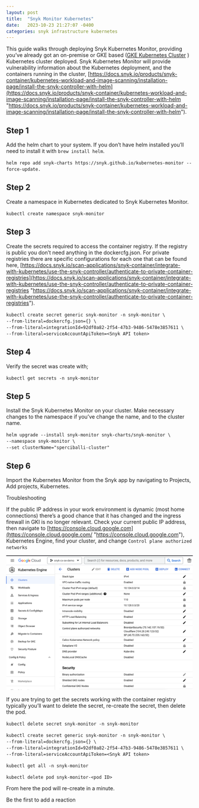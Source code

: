 ```yaml
---
layout: post
title:  "Snyk Monitor Kubernetes"
date:   2023-10-23 21:27:07 -0400
categories: snyk infrastructure kubernetes
---
```

This guide walks through deploying Snyk Kubernetes Monitor, providing you’ve already got an on-premise or GKE based ([GKE Kubernetes Cluster](https://snyksec.atlassian.net/wiki/spaces/~629db3cb76c0360069f263e7/blog/2023/10/20/1719238881) ) Kubernetes cluster deployed. Snyk Kubernetes Monitor will provide vulnerability information about the Kubernetes deployment, and the containers running in the cluster, [https://docs.snyk.io/products/snyk-container/kubernetes-workload-and-image-scanning/installation-page/install-the-snyk-controller-with-helm](https://docs.snyk.io/products/snyk-container/kubernetes-workload-and-image-scanning/installation-page/install-the-snyk-controller-with-helm "https://docs.snyk.io/products/snyk-container/kubernetes-workload-and-image-scanning/installation-page/install-the-snyk-controller-with-helm").

## Step 1

Add the helm chart to your system. If you don’t have helm installed you’ll need to install it with `brew install helm`.

`helm repo add snyk-charts https://snyk.github.io/kubernetes-monitor --force-update.`

## Step 2

Create a namespace in Kubernetes dedicated to Snyk Kubernetes Monitor.

`kubectl create namespace snyk-monitor`

## Step 3

Create the secrets required to access the container registry. If the registry is public you don’t need anything in the dockercfg.json. For private registries there are specific configurations for each one that can be found here, [https://docs.snyk.io/scan-applications/snyk-container/integrate-with-kubernetes/use-the-snyk-controller/authenticate-to-private-container-registries](https://docs.snyk.io/scan-applications/snyk-container/integrate-with-kubernetes/use-the-snyk-controller/authenticate-to-private-container-registries "https://docs.snyk.io/scan-applications/snyk-container/integrate-with-kubernetes/use-the-snyk-controller/authenticate-to-private-container-registries").

`kubectl create secret generic snyk-monitor -n snyk-monitor \`  
`--from-literal=dockercfg.json={} \`  
`--from-literal=integrationId=92df0a82-2f54-47b3-9486-5478e3857611 \`  
`--from-literal=serviceAccountApiToken=<Snyk API token>`

## Step 4

Verify the secret was create with;

`kubectl get secrets -n snyk-monitor`

## Step 5

Install the Snyk Kubernetes Monitor on your cluster. Make necessary changes to the namespace if you’ve change the name, and to the cluster name.

`helm upgrade --install snyk-monitor snyk-charts/snyk-monitor \`  
`--namespace snyk-monitor \`  
`--set clusterName="sperciballi-cluster"`

## Step 6

Import the Kubernetes Monitor from the Snyk app by navigating to Projects, Add projects, Kubernetes.

Troubleshooting

If the public IP address in your work environment is dynamic (most home connections) there’s a good chance that it has changed and the ingress firewall in GKI is no longer relevant. Check your current public IP address, then navigate to [https://console.cloud.google.com](https://console.cloud.google.com/ "https://console.cloud.google.com"), Kubernetes Engine, find your cluster, and change `Control plane authorized networks`

<img src="/images/snyk-k8s-monitor.png">

If you are trying to get the secrets working with the container registry typically you’ll want to delete the secret, re-create the secret, then delete the pod.

`kubectl delete secret snyk-monitor -n snyk-monitor`

`kubectl create secret generic snyk-monitor -n snyk-monitor \`  
`--from-literal=dockercfg.json={} \`  
`--from-literal=integrationId=92df0a82-2f54-47b3-9486-5478e3857611 \`  
`--from-literal=serviceAccountApiToken=<Snyk API token>`

`kubectl get all -n snyk-monitor`

`kubectl delete pod snyk-monitor-<pod ID>`

From here the pod will re-create in a minute.

Be the first to add a reaction